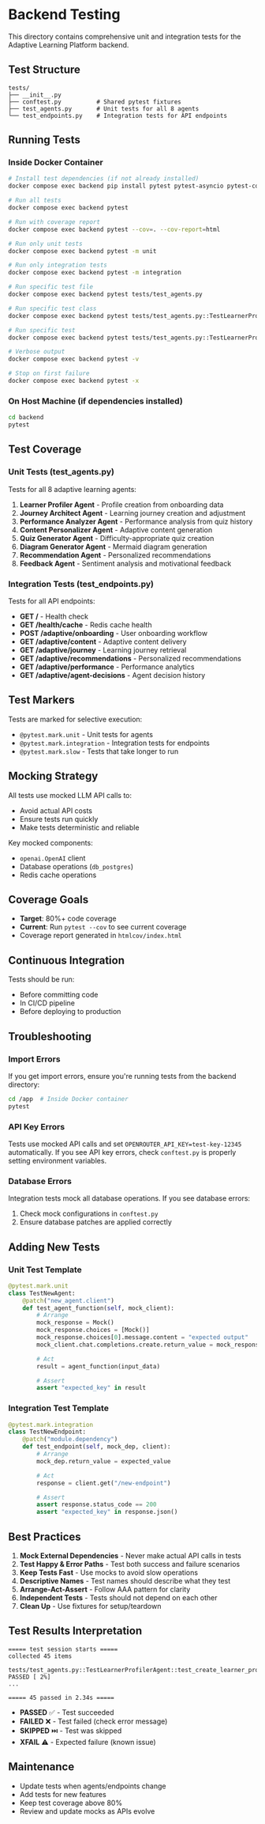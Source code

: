 # Backend Testing

This directory contains comprehensive unit and integration tests for the Adaptive Learning Platform backend.

## Test Structure

```
tests/
├── __init__.py
├── conftest.py          # Shared pytest fixtures
├── test_agents.py       # Unit tests for all 8 agents
└── test_endpoints.py    # Integration tests for API endpoints
```

## Running Tests

### Inside Docker Container

```bash
# Install test dependencies (if not already installed)
docker compose exec backend pip install pytest pytest-asyncio pytest-cov pytest-mock

# Run all tests
docker compose exec backend pytest

# Run with coverage report
docker compose exec backend pytest --cov=. --cov-report=html

# Run only unit tests
docker compose exec backend pytest -m unit

# Run only integration tests
docker compose exec backend pytest -m integration

# Run specific test file
docker compose exec backend pytest tests/test_agents.py

# Run specific test class
docker compose exec backend pytest tests/test_agents.py::TestLearnerProfilerAgent

# Run specific test
docker compose exec backend pytest tests/test_agents.py::TestLearnerProfilerAgent::test_create_learner_profile

# Verbose output
docker compose exec backend pytest -v

# Stop on first failure
docker compose exec backend pytest -x
```

### On Host Machine (if dependencies installed)

```bash
cd backend
pytest
```

## Test Coverage

### Unit Tests (test_agents.py)

Tests for all 8 adaptive learning agents:

1. **Learner Profiler Agent** - Profile creation from onboarding data
2. **Journey Architect Agent** - Learning journey creation and adjustment
3. **Performance Analyzer Agent** - Performance analysis from quiz history
4. **Content Personalizer Agent** - Adaptive content generation
5. **Quiz Generator Agent** - Difficulty-appropriate quiz creation
6. **Diagram Generator Agent** - Mermaid diagram generation
7. **Recommendation Agent** - Personalized recommendations
8. **Feedback Agent** - Sentiment analysis and motivational feedback

### Integration Tests (test_endpoints.py)

Tests for all API endpoints:

- **GET /** - Health check
- **GET /health/cache** - Redis cache health
- **POST /adaptive/onboarding** - User onboarding workflow
- **GET /adaptive/content** - Adaptive content delivery
- **GET /adaptive/journey** - Learning journey retrieval
- **GET /adaptive/recommendations** - Personalized recommendations
- **GET /adaptive/performance** - Performance analytics
- **GET /adaptive/agent-decisions** - Agent decision history

## Test Markers

Tests are marked for selective execution:

- `@pytest.mark.unit` - Unit tests for agents
- `@pytest.mark.integration` - Integration tests for endpoints
- `@pytest.mark.slow` - Tests that take longer to run

## Mocking Strategy

All tests use mocked LLM API calls to:
- Avoid actual API costs
- Ensure tests run quickly
- Make tests deterministic and reliable

Key mocked components:
- `openai.OpenAI` client
- Database operations (`db_postgres`)
- Redis cache operations

## Coverage Goals

- **Target**: 80%+ code coverage
- **Current**: Run `pytest --cov` to see current coverage
- Coverage report generated in `htmlcov/index.html`

## Continuous Integration

Tests should be run:
- Before committing code
- In CI/CD pipeline
- Before deploying to production

## Troubleshooting

### Import Errors

If you get import errors, ensure you're running tests from the backend directory:
```bash
cd /app  # Inside Docker container
pytest
```

### API Key Errors

Tests use mocked API calls and set `OPENROUTER_API_KEY=test-key-12345` automatically.
If you see API key errors, check `conftest.py` is properly setting environment variables.

### Database Errors

Integration tests mock all database operations. If you see database errors:
1. Check mock configurations in `conftest.py`
2. Ensure database patches are applied correctly

## Adding New Tests

### Unit Test Template

```python
@pytest.mark.unit
class TestNewAgent:
    @patch("new_agent.client")
    def test_agent_function(self, mock_client):
        # Arrange
        mock_response = Mock()
        mock_response.choices = [Mock()]
        mock_response.choices[0].message.content = "expected output"
        mock_client.chat.completions.create.return_value = mock_response

        # Act
        result = agent_function(input_data)

        # Assert
        assert "expected_key" in result
```

### Integration Test Template

```python
@pytest.mark.integration
class TestNewEndpoint:
    @patch("module.dependency")
    def test_endpoint(self, mock_dep, client):
        # Arrange
        mock_dep.return_value = expected_value

        # Act
        response = client.get("/new-endpoint")

        # Assert
        assert response.status_code == 200
        assert "expected_key" in response.json()
```

## Best Practices

1. **Mock External Dependencies** - Never make actual API calls in tests
2. **Test Happy & Error Paths** - Test both success and failure scenarios
3. **Keep Tests Fast** - Use mocks to avoid slow operations
4. **Descriptive Names** - Test names should describe what they test
5. **Arrange-Act-Assert** - Follow AAA pattern for clarity
6. **Independent Tests** - Tests should not depend on each other
7. **Clean Up** - Use fixtures for setup/teardown

## Test Results Interpretation

```
===== test session starts =====
collected 45 items

tests/test_agents.py::TestLearnerProfilerAgent::test_create_learner_profile PASSED [ 2%]
...

===== 45 passed in 2.34s =====
```

- **PASSED** ✅ - Test succeeded
- **FAILED** ❌ - Test failed (check error message)
- **SKIPPED** ⏭️ - Test was skipped
- **XFAIL** ⚠️ - Expected failure (known issue)

## Maintenance

- Update tests when agents/endpoints change
- Add tests for new features
- Keep test coverage above 80%
- Review and update mocks as APIs evolve
